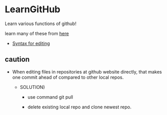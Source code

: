 # LearnGitHub

Learn various functions of github!

learn many of these from [here](https://help.github.com/en/github)


- [Syntax for editing](https://help.github.com/en/github/writing-on-github/basic-writing-and-formatting-syntax)


## caution

- When editing files in repositories at github website directly, that makes one commit ahead of compared to other local repos.

  - SOLUTION)
 
    - use command git pull
  
    - delete existing local repo and clone newest repo.
